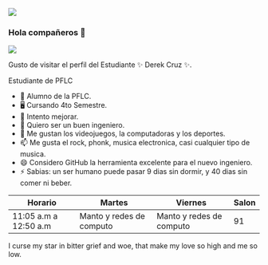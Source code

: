 ![](https://user-images.githubusercontent.com/100235391/155899276-2306c08c-2123-4797-92a6-bf14d17cea6d.png)


### Hola compañeros 👋

![](https://user-images.githubusercontent.com/100235391/155899231-bccec2ff-15bf-4341-a04b-320048858a6c.PNG)

Gusto de visitar el perfil del Estudiante  ✨ Derek Cruz ✨.

Estudiante de PFLC

- 🔭 Alumno de la PFLC.
- 🖥 Cursando 4to Semestre.
- 📲 Intento mejorar.
- 🤔 Quiero ser un buen ingeniero.
- 💬 Me gustan los videojuegos, la computadoras y los deportes.
- 📫 Me gusta el rock, phonk, musica electronica, casi cualquier tipo de musica. 
- 😄 Considero GitHub la herramienta excelente para el nuevo ingeniero.
- ⚡ Sabias: un ser humano puede pasar 9 dias sin dormir, y 40 dias sin comer ni beber.

| Horario               | Martes                   | Viernes                  | Salon |
|-----------------------|--------------------------|--------------------------|-------|
| 11:05 a.m a 12:50 a.m | Manto y redes de computo | Manto y redes de computo | 91    |

I curse my star in bitter grief and woe, that make my love so high and me so low.


